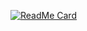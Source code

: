 ​[![ReadMe Card](https://github-readme-stats.vercel.app/api/pin/​?username=IchLebImAldi&repo=github-readme-stats​)](https://github.com/anuraghazra/github-readme-stats)

